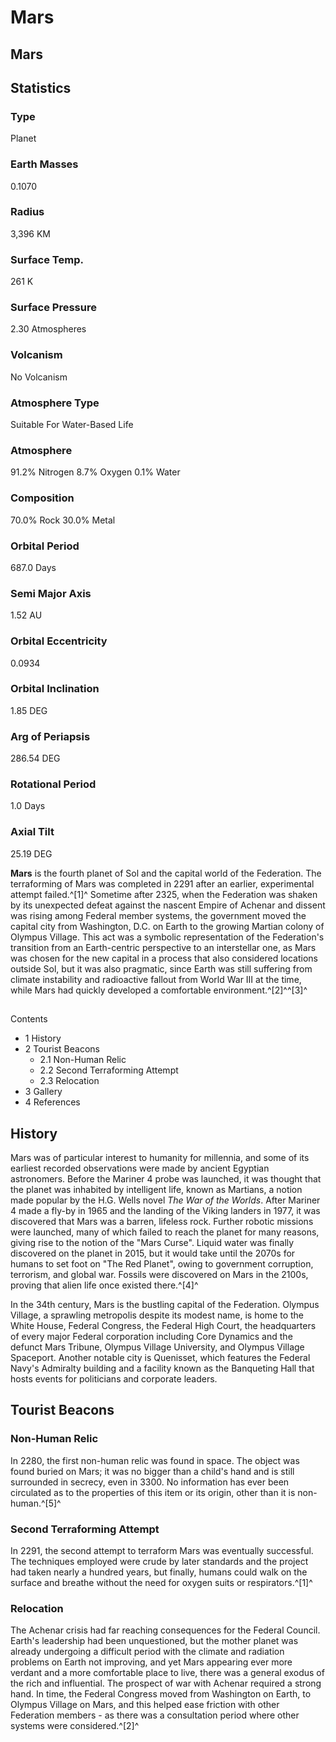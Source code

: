 # Mars
## Mars

		

## Statistics

### Type

Planet

### Earth Masses

0.1070

### Radius

3,396 KM

### Surface Temp.

261 K

### Surface Pressure

2.30 Atmospheres

### Volcanism

No Volcanism

### Atmosphere Type

Suitable For Water-Based Life

### Atmosphere

91.2% Nitrogen
8.7% Oxygen
0.1% Water

### Composition

70.0% Rock
30.0% Metal

### Orbital Period

687.0 Days

### Semi Major Axis

1.52 AU

### Orbital Eccentricity

0.0934

### Orbital Inclination

1.85 DEG

### Arg of Periapsis

286.54 DEG

### Rotational Period

1.0 Days

### Axial Tilt

25.19 DEG

**Mars** is the fourth planet of Sol and the capital world of the Federation. The terraforming of Mars was completed in 2291 after an earlier, experimental attempt failed.^[1]^ Sometime after 2325, when the Federation was shaken by its unexpected defeat against the nascent Empire of Achenar and dissent was rising among Federal member systems, the government moved the capital city from Washington, D.C. on Earth to the growing Martian colony of Olympus Village. This act was a symbolic representation of the Federation's transition from an Earth-centric perspective to an interstellar one, as Mars was chosen for the new capital in a process that also considered locations outside Sol, but it was also pragmatic, since Earth was still suffering from climate instability and radioactive fallout from World War III at the time, while Mars had quickly developed a comfortable environment.^[2]^^[3]^

## 

Contents

- 1 History
- 2 Tourist Beacons
    - 2.1 Non-Human Relic
    - 2.2 Second Terraforming Attempt
    - 2.3 Relocation
- 3 Gallery
- 4 References

## History

Mars was of particular interest to humanity for millennia, and some of its earliest recorded observations were made by ancient Egyptian astronomers. Before the Mariner 4 probe was launched, it was thought that the planet was inhabited by intelligent life, known as Martians, a notion made popular by the H.G. Wells novel *The War of the Worlds*. After Mariner 4 made a fly-by in 1965 and the landing of the Viking landers in 1977, it was discovered that Mars was a barren, lifeless rock. Further robotic missions were launched, many of which failed to reach the planet for many reasons, giving rise to the notion of the "Mars Curse". Liquid water was finally discovered on the planet in 2015, but it would take until the 2070s for humans to set foot on "The Red Planet", owing to government corruption, terrorism, and global war. Fossils were discovered on Mars in the 2100s, proving that alien life once existed there.^[4]^

In the 34th century, Mars is the bustling capital of the Federation. Olympus Village, a sprawling metropolis despite its modest name, is home to the White House, Federal Congress, the Federal High Court, the headquarters of every major Federal corporation including Core Dynamics and the defunct Mars Tribune, Olympus Village University, and Olympus Village Spaceport. Another notable city is Quenisset, which features the Federal Navy's Admiralty building and a facility known as the Banqueting Hall that hosts events for politicians and corporate leaders.

## Tourist Beacons

### Non-Human Relic

In 2280, the first non-human relic was found in space. The object was found buried on Mars; it was no bigger than a child's hand and is still surrounded in secrecy, even in 3300. No information has ever been circulated as to the properties of this item or its origin, other than it is non-human.^[5]^

### Second Terraforming Attempt

In 2291, the second attempt to terraform Mars was eventually successful. The techniques employed were crude by later standards and the project had taken nearly a hundred years, but finally, humans could walk on the surface and breathe without the need for oxygen suits or respirators.^[1]^

### Relocation

The Achenar crisis had far reaching consequences for the Federal Council. Earth's leadership had been unquestioned, but the mother planet was already undergoing a difficult period with the climate and radiation problems on Earth not improving, and yet Mars appearing ever more verdant and a more comfortable place to live, there was a general exodus of the rich and influential. The prospect of war with Achenar required a strong hand. In time, the Federal Congress moved from Washington on Earth, to Olympus Village on Mars, and this helped ease friction with other Federation members - as there was a consultation period where other systems were considered.^[2]^